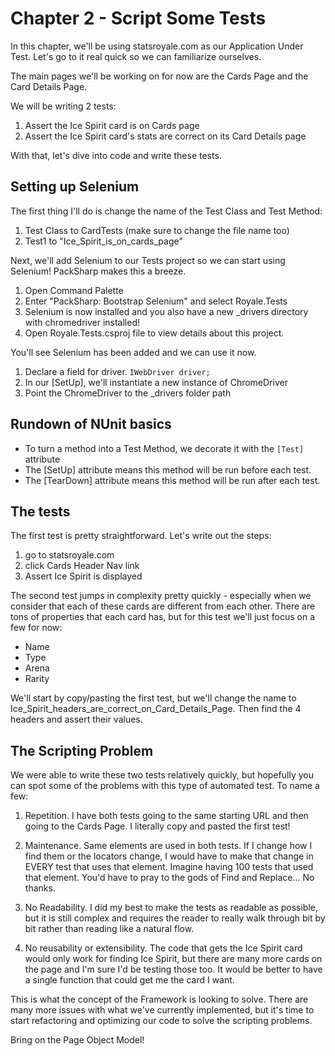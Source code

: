 # Chapter 2 - Script Some Tests
In this chapter, we'll be using statsroyale.com as our Application Under Test. Let's go to it real quick so we can familiarize ourselves.

The main pages we'll be working on for now are the Cards Page and the Card Details Page.

We will be writing 2 tests:

1. Assert the Ice Spirit card is on Cards page
2. Assert the Ice Spirit card's stats are correct on its Card Details page

With that, let's dive into code and write these tests.

## Setting up Selenium
The first thing I'll do is change the name of the Test Class and Test Method:

1. Test Class to CardTests (make sure to change the file name too)
2. Test1 to "Ice_Spirit_is_on_cards_page"

Next, we'll add Selenium to our Tests project so we can start using Selenium! PackSharp makes this a breeze.

1. Open Command Palette
2. Enter "PackSharp: Bootstrap Selenium" and select Royale.Tests
3. Selenium is now installed and you also have a new _drivers directory with chromedriver installed!
4. Open Royale.Tests.csproj file to view details about this project.

You'll see Selenium has been added and we can use it now.

1. Declare a field for driver. `IWebDriver driver;`
2. In our [SetUp], we'll instantiate a new instance of ChromeDriver
3. Point the ChromeDriver to the _drivers folder path

## Rundown of NUnit basics
* To turn a method into a Test Method, we decorate it with the `[Test]` attribute
* The [SetUp] attribute means this method will be run before each test.
* The [TearDown] attribute means this method will be run after each test.

## The tests
The first test is pretty straightforward. Let's write out the steps:

1. go to statsroyale.com
2. click Cards Header Nav link
3. Assert Ice Spirit is displayed

The second test jumps in complexity pretty quickly - especially when we consider that each of these cards are different from each other. There are tons of properties that each card has, but for this test we'll just focus on a few for now:

- Name
- Type
- Arena
- Rarity

We'll start by copy/pasting the first test, but we'll change the name to Ice_Spirit_headers_are_correct_on_Card_Details_Page.
Then find the 4 headers and assert their values.

## The Scripting Problem
We were able to write these two tests relatively quickly, but hopefully you can spot some of the problems with this type of automated test. To name a few:

1. Repetition. I have both tests going to the same starting URL and then going to the Cards Page. I literally copy and pasted the first test!

2. Maintenance. Same elements are used in both tests. If I change how I find them or the locators change, I would have to make that change in EVERY test that uses that element. Imagine having 100 tests that used that element. You'd have to pray to the gods of Find and Replace... No thanks.

3. No Readability. I did my best to make the tests as readable as possible, but it is still complex and requires the reader to really walk through bit by bit rather than reading like a natural flow.

4. No reusability or extensibility. The code that gets the Ice Spirit card would only work for finding Ice Spirit, but there are many more cards on the page and I'm sure I'd be testing those too. It would be better to have a single function that could get me the card I want.

This is what the concept of the Framework is looking to solve. There are many more issues with what we've currently implemented, but it's time to start refactoring and optimizing our code to solve the scripting problems.

Bring on the Page Object Model!
